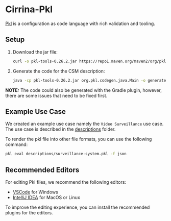 # Cirrina-Pkl

[Pkl](https://pkl-lang.org/) is a configuration as code language with rich validation and tooling.

## Setup

1. Download the jar file:
    ```bash
    curl -o pkl-tools-0.26.2.jar https://repo1.maven.org/maven2/org/pkl-lang/pkl-tools/0.26.2/pkl-tools-0.26.2.jar
    ```

2. Generate the code for the CSM description:
    ```bash
    java -cp pkl-tools-0.26.2.jar org.pkl.codegen.java.Main -o generated/ descriptions/CollaborativeStateMachineDescription.pkl --generate-getters --generate-javadoc
    ```

**NOTE:** The code could also be generated with the Gradle plugin, however, there are some issues that need to be fixed first.

## Example Use Case

We created an example use case namely the `Video Surveillance` use case. The use case is described in
the [descriptions](descriptions/surveillance-system.pkl)
folder.

To render the pkl file into other file formats, you can use the following command:

```bash
pkl eval descriptions/surveillance-system.pkl -f json
```

## Recommended Editors

For editing Pkl files, we recommend the following editors:

- [VSCode](https://code.visualstudio.com/) for Windows
- [IntelliJ IDEA](https://www.jetbrains.com/idea/) for MacOS or Linux

To improve the editing experience, you can install the recommended plugins for the editors.

